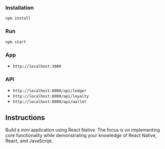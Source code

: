 

### Installation

`npm install`

### Run

`npm start`

### App

- `http://localhost:3000`

### API

- `http://localhost:8000/api/ledger`
- `http://localhost:8000/api/loyalty`
- `http://localhost:8000/api/wallet`

## Instructions

Build a mini application using React Native. The focus is on implementing core functionality while demonstrating your knowledge of React Native, React, and JavaScript.
